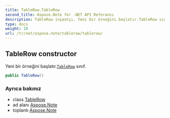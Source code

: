 ```yaml
---
title: TableRow.TableRow
second_title: Aspose.Note for .NET API Referansı
description: TableRow inşaatçı. Yeni bir örneğini başlatır.TableRow sınıf.
type: docs
weight: 10
url: /tr/net/aspose.note/tablerow/tablerow/
---
```

## TableRow constructor

Yeni bir örneğini başlatır.[`TableRow`](../) sınıf.

```csharp
public TableRow()
```

### Ayrıca bakınız

* class [TableRow](../)
* ad alanı [Aspose.Note](../../tablerow/)
* toplantı [Aspose.Note](../../../)


